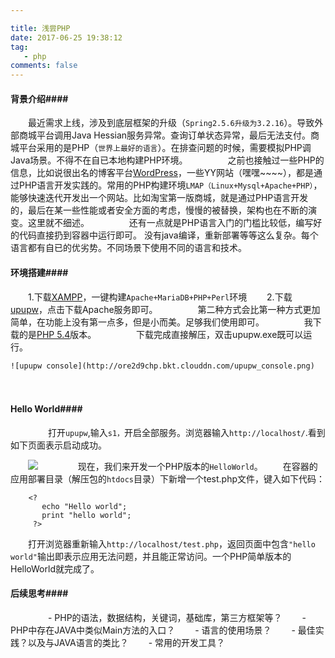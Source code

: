```yaml
---

title: 浅尝PHP
date: 2017-06-25 19:38:12
tag:
   - php
comments: false
---
```


#### 背景介绍####

　　最近需求上线，涉及到底层框架的升级（`Spring2.5.6升级为3.2.16`）。导致外部商城平台调用Java Hessian服务异常。查询订单状态异常，最后无法支付。商城平台采用的是PHP（`世界上最好的语言`）。在排查问题的时候，需要模拟PHP调Java场景。不得不在自已本地构建PHP环境。
　　
　　之前也接触过一些PHP的信息，比如说很出名的博客平台[WordPress](https://cn.wordpress.org/)，一些YY网站（嘿嘿~~~~），都是通过PHP语言开发实践的。常用的PHP构建环境`LMAP（Linux+Mysql+Apache+PHP）`，能够快速迭代开发出一个网站。比如淘宝第一版商城，就是通过PHP语言开发的，最后在某一些性能或者安全方面的考虑，慢慢的被替换，架构也在不断的演变。这里就不细述。
　　
　　还有一点就是PHP语言入门的门槛比较低，编写好的代码直接扔到容器中运行即可。 没有java编译，重新部署等等这么复杂。每个语言都有自已的优劣势。不同场景下使用不同的语言和技术。

#### 环境搭建####

　　1.下载[XAMPP](https://www.apachefriends.org/zh_cn/index.html)，一键构建`Apache+MariaDB+PHP+Perl`环境
　　2.下载[upupw](http://www.upupw.net/)，点击下载Apache服务即可。
　　
　　第二种方式会比第一种方式更加简单，在功能上没有第一点多，但是小而美。足够我们使用即可。
　　
　　我下载的是[PHP 5.4](UPUPW_NP5.4-1511.7z)版本。
　　
　　下载完成直接解压，双击upupw.exe既可以运行。

	![upupw console](http://ore2d9chp.bkt.clouddn.com/upupw_console.png)
　　

#### Hello World####
　　
　　打开`upupw`,输入`s1，`开启全部服务。浏览器输入`http://localhost/`.看到如下页面表示启动成功。

　　![](http://ore2d9chp.bkt.clouddn.com/upupw_index.png)
　　
　　现在，我们来开发一个PHP版本的`HelloWorld`。
　　在容器的应用部署目录（解压包的`htdocs`目录）下新增一个test.php文件，键入如下代码：
```
	<?  
	   echo "Hello world";
	   print "hello world";
	 ?>
```
　　打开浏览器重新输入`http://localhost/test.php`，返回页面中包含`"hello world"`输出即表示应用无法问题，并且能正常访问。一个PHP简单版本的HelloWorld就完成了。
　　
#### 后续思考####
　　
　　- PHP的语法，数据结构，关键词，基础库，第三方框架等？
　　- PHP中存在JAVA中类似Main方法的入口？
　　- 语言的使用场景？
　　- 最佳实践？以及与JAVA语言的类比？
　　- 常用的开发工具？
　　

	
	 

